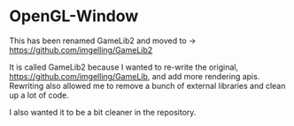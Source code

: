 # OpenGL-Window

This has been renamed GameLib2 and moved to -> https://github.com/imgelling/GameLib2

It is called GameLib2 because I wanted to re-write the original, https://github.com/imgelling/GameLib, 
and add more rendering apis.  Rewriting also allowed me to remove a bunch of external libraries and clean up
a lot of code.

I also wanted it to be a bit cleaner in the repository.  
 

